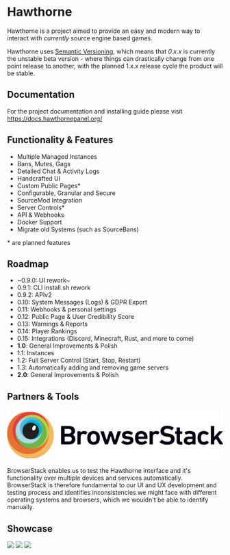 # Hawthorne

Hawthorne is a project aimed to provide an easy and modern way to interact with _currently_ source engine based games.

Hawthorne uses [Semantic Versioning][1], which means that _0.x.x_ is currently the unstable beta version - where things can drastically change from one point release to another, with the planned 1.x.x release cycle the product will be stable.

## Documentation
For the project documentation and installing guide please visit https://docs.hawthornepanel.org/

## Functionality & Features

* Multiple Managed Instances
* Bans, Mutes, Gags
* Detailed Chat & Activity Logs
* Handcrafted UI
* Custom Public Pages\*
* Configurable, Granular and Secure
* SourceMod Integration
* Server Controls\*
* API & Webhooks
* Docker Support
* Migrate old Systems (such as SourceBans)

\* are planned features

## Roadmap

* ~0.9.0: UI rework~
* 0.9.1: CLI install.sh rework
* 0.9.2: APIv2
* 0.10: System Messages (Logs) & GDPR Export
* 0.11: Webhooks & personal settings
* 0.12: Public Page & User Credibility Score
* 0.13: Warnings & Reports
* 0.14: Player Rankings
* 0.15: Integrations (Discord, Minecraft, Rust, and more to come)
* **1.0**: General Improvements & Polish
* 1.1: Instances
* 1.2: Full Server Control (Start, Stop, Restart)
* 1.3: Automatically adding and removing game servers
* **2.0**: General Improvements & Polish


## Partners & Tools
### [![](docs/_media/browserstack.png)](https://www.browserstack.com)

BrowserStack enables us to test the Hawthorne interface and it's functionality over multiple devices and services automatically. BrowserStack is therefore fundamental to our UI and UX development and testing process and identifies inconsistencies we might face with different operating systems and browsers, which we wouldn't be able to identify manually.


## Showcase
![][image-1]
![][image-2]
![][image-3]

[1]:  https://semver.org/

[image-1]:  docs/_media/1.png
[image-2]:  docs/_media/7.png
[image-3]:  docs/_media/5.png
